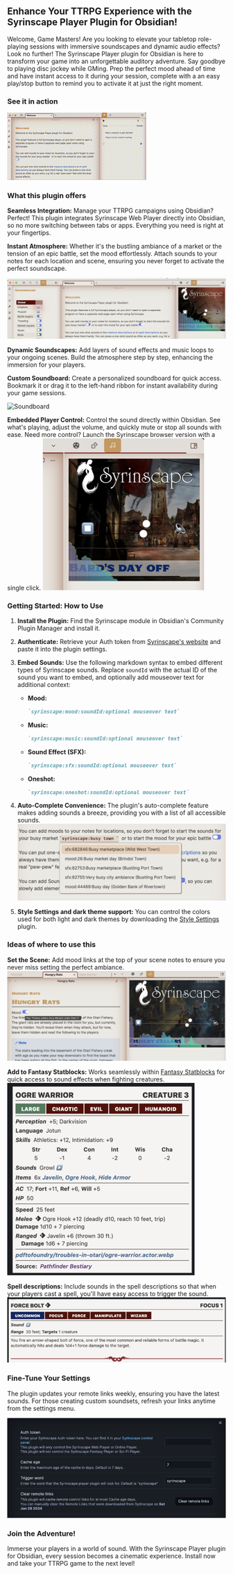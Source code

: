 ## **Enhance Your TTRPG Experience with the Syrinscape Player Plugin for Obsidian!**

Welcome, Game Masters! Are you looking to elevate your tabletop role-playing sessions with immersive soundscapes and dynamic audio effects? Look no further! The Syrinscape Player plugin for Obsidian is here to transform your game into an unforgettable auditory adventure. Say goodbye to playing disc jockey while GMing. Prep the perfect mood ahead of time and have instant access to it during your session, complete with a an easy play/stop button to remind you to activate it at just the right moment.

### See it in action

![Demo](doc/demo.gif)

### **What this plugin offers**

**Seamless Integration:** Manage your TTRPG campaigns using Obsidian? Perfect! This plugin integrates Syrinscape Web Player directly into Obsidian, so no more switching between tabs or apps. Everything you need is right at your fingertips.

**Instant Atmosphere:** Whether it's the bustling ambiance of a market or the tension of an epic battle, set the mood effortlessly. Attach sounds to your notes for each location and scene, ensuring you never forget to activate the perfect soundscape.

![Location mood](doc/mood.png)

**Dynamic Soundscapes:** Add layers of sound effects and music loops to your ongoing scenes. Build the atmosphere step by step, enhancing the immersion for your players.

**Custom Soundboard:** Create a personalized soundboard for quick access. Bookmark it or drag it to the left-hand ribbon for instant availability during your game sessions.

![Soundboard](soundboard.png)

**Embedded Player Control:** Control the sound directly within Obsidian. See what's playing, adjust the volume, and quickly mute or stop all sounds with ease. Need more control? Launch the Syrinscape browser version with a single click.
![embedded player](doc/embedded-player.png)

### **Getting Started: How to Use**

1. **Install the Plugin:** Find the Syrinscape module in Obsidian's Community Plugin Manager and install it.
2. **Authenticate:** Retrieve your Auth token from [Syrinscape's website](https://syrinscape.com/online/cp/) and paste it into the plugin settings.
3. **Embed Sounds:** Use the following markdown syntax to embed different types of Syrinscape sounds. Replace `soundId` with the actual ID of the sound you want to embed, and optionally add mouseover text for additional context:
    - **Mood:** 
      ```markdown
      `syrinscape:mood:soundId:optional mouseover text`
      ```
    - **Music:** 
      ```markdown
      `syrinscape:music:soundId:optional mouseover text`
      ```
    - **Sound Effect (SFX):** 
      ```markdown
      `syrinscape:sfx:soundId:optional mouseover text`
      ```
    - **Oneshot:** 
      ```markdown
      `syrinscape:oneshot:soundId:optional mouseover text`
      ```
4. **Auto-Complete Convenience:** The plugin's auto-complete feature makes adding sounds a breeze, providing you with a list of all accessible sounds.
    ![Autocompletion](doc/autocomplete.png)

5. **Style Settings and dark theme support:** You can control the colors used for both light and dark themes by downloading the [Style Settings](obsidian://show-plugin?id=obsidian-style-settings) plugin.

### **Ideas of where to use this**

**Set the Scene:** Add mood links at the top of your scene notes to ensure you never miss setting the perfect ambiance.
![Scene mood](doc/location_mood.png)

**Add to Fantasy Statblocks:** Works seamlessly within [Fantasy Statblocks](obsidian://show-plugin?id=obsidian-5e-statblocks) for quick access to sound effects when fighting creatures.
![Fantasy Statblocks integration](doc/fantasy_statblock.png)

**Spell descriptions:** Include sounds in the spell descriptions so that when your players cast a spell, you'll have easy access to trigger the sound.
![spell description](doc/spell.png)

### **Fine-Tune Your Settings**

The plugin updates your remote links weekly, ensuring you have the latest sounds. For those creating custom soundsets, refresh your links anytime from the settings menu.

![Settings](doc/Settings.png)

### **Join the Adventure!**

Immerse your players in a world of sound. With the Syrinscape Player plugin for Obsidian, every session becomes a cinematic experience. Install now and take your TTRPG game to the next level!

